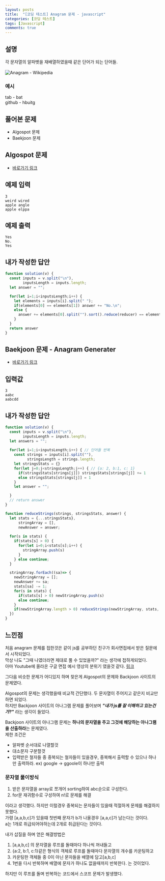 ```yaml
---
layout: posts
title:  "[코딩 테스트] Anagram 문제 - javascript"
categories: [코딩 테스트]
tags: [Javascript]
comments: true
---
```


## 설명
각 문자열의 알파벳을 재배열하였을때 같은 단어가 되는 단어들.  
<br>
![Anagram - Wikipedia](https://upload.wikimedia.org/wikipedia/commons/3/33/Anagram_Listen_%3D_Silent.gif)
### 예시
tab - bat  
github - hbuitg

## 풀어본 문제
- Algospot 문제
- Baekjoon 문제

## Algospot 문제
- [바로가기 링크](https://algospot.com/judge/problem/read/ANAGRAM)

## 예제 입력

```
3
weird wired
apple angle
apple elppa
```

## 예제 출력

```
Yes
No.
Yes
```

## 내가 작성한 답안
```javascript
function solution(v) {
  const inputs = v.split("\n"), 
        inputsLength = inputs.length;
  let answer = "";

  for(let i=1;i<inputsLength;i++) {
    let elements = inputs[i].split(" ");
    if(elements[0] == elements[1]) answer += "No.\n";
    else {
      answer += elements[0].split("").sort().reduce(reducer) == elements[1].split("").sort().reduce((accumulator, currentValue) => accumulator + currentValue) ? "YES\n" : "No.\n";
    }
  }
  return answer
}

```

## Baekjoon 문제 - Anagram Generater
- [바로가기 링크](https://www.acmicpc.net/problem/6443)


## 입력값
```
3
aabc
aabcdd
```

## 내가 작성한 답안
```javascript
function solution(v) {
  const inputs = v.split("\n"), 
        inputsLength = inputs.length;
  let answers = "";
  
  for(let i=1;i<inputsLength;i++) { // 단어들 반복
    const strings = inputs[i].split(""),
          stringsLength = strings.length;
    let stringsStats = {}
    for(let j=0;j<stringsLength;j++) { // {a: 2, b:1, c: 1}
      if(stringsStats[strings[j]]) stringsStats[strings[j]] += 1
      else stringsStats[strings[j]] = 1
    }
    let answer = "";

  }
  // return answer
}

function reduceStrings(strings, stringsStats, answer) {
  let stats = {...stringsStats},
      stringArray = [],
      newAnswer = answer;
  
  for(s in stats) {
    if(stats[s] > 0) {
      for(let i=0;i<stats[s];i++) {
        stringArray.push(s)
      }
    } else continue;
  }

  stringArray.forEach((sa)=> {
    newStringArray = []; 
    newAnswer += sa;
    stats[sa] -= 1;
    for(s in stats) {
      if(stats[s] > 0) newStringArray.push(s)
      else continue;
    }
    if(newStringArray.length > 0) reduceStrings(newStringArray, stats, newAnswer)
  })
}
```

## 느낀점
처음 anagram 문제를 접한것은 같이 js를 공부하던 친구가 회사면접에서 받은 질문에서 시작되었다.  
막상 나도 "그때 나였더라면 제대로 풀 수 있었을까?" 라는 생각에 접하게되었다.  
아마 Youtube에 올라온 구글 면접 예시 영상의 분위기 였을것 같다. [링크](https://www.youtube.com/watch?v=BF3FLDAzWxo)  

그다음 비슷한 문제가 어디있지 하며 찾은게 Algospot의 문제와 Backjoon 사이트의 문제였다.  

Algospot의 문제는 생각했을때 비교적 간단했다. 두 문자열이 주어지고 같은지 비교만 하면 되었다.  
하지만 Backjoon 사이트의 아나그램 문제를 풀어보며 ***"내가 js를 잘 이해하고 있는건가?"*** 라는 생각이 들었다.  

Backjoon 사이트의 아나그램 문제는 **하나의 문자열을 주고 그것에 해당하는 아나그램을 산출하라**는 문제였다.  
제한 조건은
- 알파벳 순서대로 나열할것
- 대소문자 구분할것
- 입력받은 철자들 중 중복되는 철자들이 있을경우, 중복해서 출력할 수 있으나 하나만 출력하라. ex) google -> ggoole이 하나만 출력

### 문자열 풀이방식
1. 받은 문자열을 array로 쪼개어 sorting하여 abc순으로 구성한다.
2. for문 재귀함수로 구성하여 n!로 문제를 해결

이라고 생각했다. 하지만 이럴경우 중복되는 문자들이 있을때 적절하게 문제를 해결하지 못했다.  
가령 [a,a,b,c]가 있을떄 첫번째 문자가 b가 나올경우 [a,a,c]가 남는다는 것이다.  
a는 1개로 취급되어야하는데 2개로 취급된다는 것이다.

내가 삽질을 하며 얻은 해결방법은 
1. [a,a,b,c] 의 문자열을 루프를 돌때마다 하나씩 꺼내들고 
2. {a:2, b:1, c:1}같은 형식의 객체로 루프를 돌때마다 문자열의 개수를 카운팅하고  
3. 카운팅한 객체들 중 0이 아닌 문자들을 배열에 담고[a,b,c] 
4. 1번을 다시 반복하며 배열에 문자가 하나도 없을때까지 반복한다.
는 것이었다.  

하지만 이 루프를 돌며 반복하는 코드에서 스코프 문제가 발생했다.